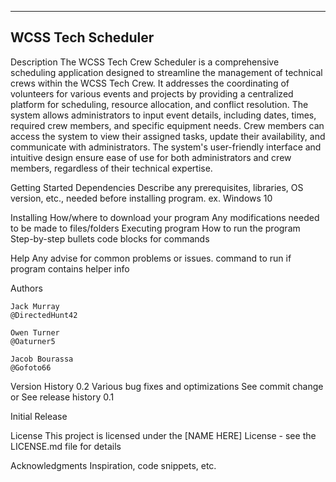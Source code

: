 ---------------------
 WCSS Tech Scheduler
---------------------

Description 
    The WCSS Tech Crew Scheduler is a comprehensive scheduling application designed to streamline the management of technical crews within the WCSS Tech Crew. It addresses the coordinating of volunteers for various events and projects by providing a centralized platform for scheduling, resource allocation, and conflict resolution. The system allows administrators to input event details, including dates, times, required crew members, and specific equipment needs. Crew members can access the system to view their assigned tasks, update their availability, and communicate with administrators. The system's user-friendly interface and intuitive design ensure ease of use for both administrators and crew members, regardless of their technical expertise. 

Getting Started
    Dependencies
    Describe any prerequisites, libraries, OS version, etc., needed before installing program.
    ex. Windows 10

Installing
    How/where to download your program
    Any modifications needed to be made to files/folders
    Executing program
    How to run the program
    Step-by-step bullets
    code blocks for commands

Help
    Any advise for common problems or issues.
    command to run if program contains helper info

Authors

    Jack Murray
    @DirectedHunt42

    Owen Turner
    @Oaturner5

    Jacob Bourassa
    @Gofoto66

Version History
    0.2
    Various bug fixes and optimizations
    See commit change or See release history
    0.1

Initial Release

License
    This project is licensed under the [NAME HERE] License - see the LICENSE.md file for details

Acknowledgments
    Inspiration, code snippets, etc.